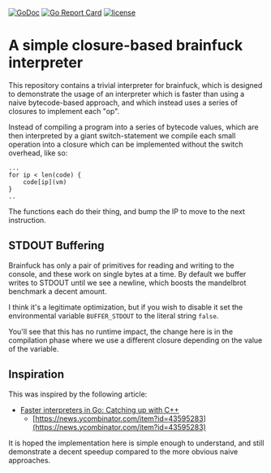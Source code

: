 [![GoDoc](https://img.shields.io/static/v1?label=godoc&message=reference&color=blue)](https://pkg.go.dev/github.com/skx/closure-based-brainfuck-vm)
[![Go Report Card](https://goreportcard.com/badge/github.com/skx/closure-based-brainfuck-vm)](https://goreportcard.com/report/github.com/skx//closure-based-brainfuck-vm)
[![license](https://img.shields.io/github/license/skx//simple-vm.svg)](https://github.com/skx//closure-based-brainfuck-vm/blob/master/LICENSE)




# A simple closure-based brainfuck interpreter

This repository contains a trivial interpreter for brainfuck, which is designed
to demonstrate the usage of an interpreter which is faster than using a naive
bytecode-based approach, and which instead uses a series of closures to
implement each "op".

Instead of compiling a program into a series of bytecode values, which are then
interpreted by a giant switch-statement we compile each small operation into a
closure which can be implemented without the switch overhead, like so:

    ...
	for ip < len(code) {
        code[ip](vm)
	}
    ..

The functions each do their thing, and bump the IP to move to the next
instruction.



## STDOUT Buffering

Brainfuck has only a pair of primitives for reading and writing to the console,
and these work on single bytes at a time.  By default we buffer writes to
STDOUT until we see a newline, which boosts the mandelbrot benchmark a decent
amount.

I think it's a legitimate optimization, but if you wish to disable it set the
environmental variable `BUFFER_STDOUT` to the literal string `false`.

You'll see that this has no runtime impact, the change here is in the
compilation phase where we use a different closure depending on the value of
the variable.



## Inspiration

This was inspired by the following article:

* [Faster interpreters in Go: Catching up with C++](https://planetscale.com/blog/faster-interpreters-in-go-catching-up-with-cpp)
  * [https://news.ycombinator.com/item?id=43595283](https://news.ycombinator.com/item?id=43595283)


It is hoped the implementation here is simple enough to understand, and still
demonstrate a decent speedup compared to the more obvious naive approaches.
